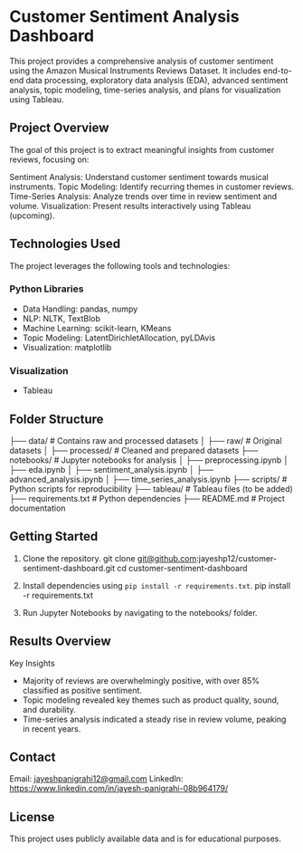 # Customer Sentiment Analysis Dashboard
This project provides a comprehensive analysis of customer sentiment using the Amazon Musical Instruments Reviews Dataset. It includes end-to-end data processing, exploratory data analysis (EDA), advanced sentiment analysis, topic modeling, time-series analysis, and plans for visualization using Tableau.

## Project Overview
The goal of this project is to extract meaningful insights from customer reviews, focusing on:

  Sentiment Analysis: Understand customer sentiment towards musical instruments.
  Topic Modeling: Identify recurring themes in customer reviews.
  Time-Series Analysis: Analyze trends over time in review sentiment and volume.
  Visualization: Present results interactively using Tableau (upcoming).

## Technologies Used
The project leverages the following tools and technologies:

### Python Libraries
- Data Handling: pandas, numpy
- NLP: NLTK, TextBlob
- Machine Learning: scikit-learn, KMeans
- Topic Modeling: LatentDirichletAllocation, pyLDAvis
- Visualization: matplotlib

### Visualization
- Tableau

## Folder Structure 

├── data/                  # Contains raw and processed datasets
│   ├── raw/               # Original datasets
│   ├── processed/         # Cleaned and prepared datasets
├── notebooks/             # Jupyter notebooks for analysis
│   ├── preprocessing.ipynb
│   ├── eda.ipynb
│   ├── sentiment_analysis.ipynb
│   ├── advanced_analysis.ipynb
│   ├── time_series_analysis.ipynb
├── scripts/               # Python scripts for reproducibility
├── tableau/               # Tableau files (to be added)
├── requirements.txt       # Python dependencies
├── README.md              # Project documentation


## Getting Started
1. Clone the repository.
   git clone git@github.com:jayeshp12/customer-sentiment-dashboard.git
   cd customer-sentiment-dashboard

2. Install dependencies using `pip install -r requirements.txt`.
   pip install -r requirements.txt

3. Run Jupyter Notebooks by navigating to the notebooks/ folder.

## Results Overview

Key Insights
- Majority of reviews are overwhelmingly positive, with over 85% classified as positive sentiment.
- Topic modeling revealed key themes such as product quality, sound, and durability.
- Time-series analysis indicated a steady rise in review volume, peaking in recent years.

## Contact 
Email: jayeshpanigrahi12@gmail.com
LinkedIn: https://www.linkedin.com/in/jayesh-panigrahi-08b964179/

## License
This project uses publicly available data and is for educational purposes.
